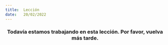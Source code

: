 ```yaml
---
title:  Lección
date:   20/02/2022
---
```


### <center>Todavía estamos trabajando en esta lección. Por favor, vuelva más tarde.</center>